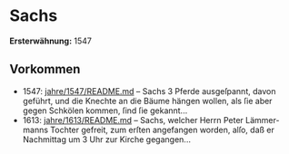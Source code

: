 # Sachs

**Ersterwähnung:** 1547

## Vorkommen
- 1547: [jahre/1547/README.md](../jahre/1547/README.md) – Sachs
3 Pferde ausgeſpannt, davon geführt, und die Knechte an
die Bäume hängen wollen, als ſie aber gegen Schkölen
kommen, ſind ſie gekannt...
- 1613: [jahre/1613/README.md](../jahre/1613/README.md) – Sachs, welcher Herrn Peter Lämmer-
manns Tochter gefreit, zum erſten angefangen worden,
alſo, daß er Nachmittag um 3 Uhr zur Kirche gegangen...
